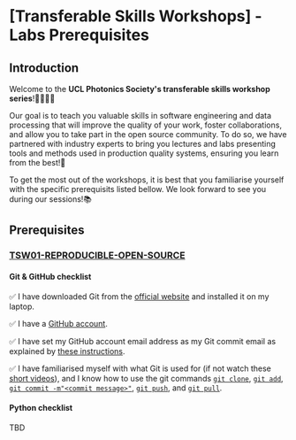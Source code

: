 # [Transferable Skills Workshops] - Labs Prerequisites

## Introduction
Welcome to the **UCL Photonics Society's transferable skills workshop series**!👩‍🎓👨‍🎓

Our goal is to teach you valuable skills in software engineering and data processing that will improve the quality of your work, foster collaborations, and allow you to take part in the open source community. To do so, we have partnered with industry experts to bring you lectures and labs presenting tools and methods used in production quality systems, ensuring you learn from the best!💯 

To get the most out of the workshops, it is best that you familiarise yourself with the specific prerequisits listed bellow. We look forward to see you during our sessions!📚

## Prerequisites 
### [TSW01-REPRODUCIBLE-OPEN-SOURCE](https://github.com/UCL-Photonics-Society/TSW01-REPRODUCIBLE-OPEN-SOURCE)
#### Git & GitHub checklist
✅ I have downloaded Git from the [official website](https://git-scm.com/downloads) and installed it on my laptop.

✅ I have a [GitHub account](https://github.com/signup?ref_cta=Sign+up&ref_loc=header+logged+out&ref_page=%2F&source=header-home).

✅ I have set my GitHub account email address as my Git commit email as explained by [these instructions](https://docs.github.com/en/account-and-profile/setting-up-and-managing-your-personal-account-on-github/managing-email-preferences/setting-your-commit-email-address#setting-your-commit-email-address-in-git).

✅ I have familiarised myself with what Git is used for (if not watch these [short videos](https://git-scm.com/videos)), and I know how to use the git commands [`git clone`](https://github.com/git-guides/git-clone), [`git add`](https://github.com/git-guides/git-add), [`git commit -m"<commit message>"`](https://github.com/git-guides/git-commit), [`git push`](https://github.com/git-guides/git-push), and [`git pull`](https://github.com/git-guides/git-pull).

#### Python checklist
TBD

